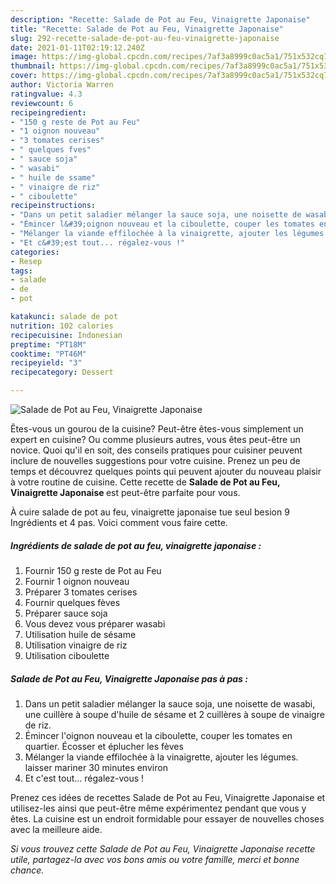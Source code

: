 ```yaml
---
description: "Recette: Salade de Pot au Feu, Vinaigrette Japonaise"
title: "Recette: Salade de Pot au Feu, Vinaigrette Japonaise"
slug: 292-recette-salade-de-pot-au-feu-vinaigrette-japonaise
date: 2021-01-11T02:19:12.240Z
image: https://img-global.cpcdn.com/recipes/7af3a8999c0ac5a1/751x532cq70/salade-de-pot-au-feu-vinaigrette-japonaise-photo-principale-de-la-recette.jpg
thumbnail: https://img-global.cpcdn.com/recipes/7af3a8999c0ac5a1/751x532cq70/salade-de-pot-au-feu-vinaigrette-japonaise-photo-principale-de-la-recette.jpg
cover: https://img-global.cpcdn.com/recipes/7af3a8999c0ac5a1/751x532cq70/salade-de-pot-au-feu-vinaigrette-japonaise-photo-principale-de-la-recette.jpg
author: Victoria Warren
ratingvalue: 4.3
reviewcount: 6
recipeingredient:
- "150 g reste de Pot au Feu"
- "1 oignon nouveau"
- "3 tomates cerises"
- " quelques fves"
- " sauce soja"
- " wasabi"
- " huile de ssame"
- " vinaigre de riz"
- " ciboulette"
recipeinstructions:
- "Dans un petit saladier mélanger la sauce soja, une noisette de wasabi, une cuillère à soupe d&#39;huile de sésame et 2 cuillères à soupe de vinaigre de riz."
- "Émincer l&#39;oignon nouveau et la ciboulette, couper les tomates en quartier. Écosser et éplucher les fèves"
- "Mélanger la viande effilochée à la vinaigrette, ajouter les légumes. laisser mariner 30 minutes environ"
- "Et c&#39;est tout... régalez-vous !"
categories:
- Resep
tags:
- salade
- de
- pot

katakunci: salade de pot 
nutrition: 102 calories
recipecuisine: Indonesian
preptime: "PT18M"
cooktime: "PT46M"
recipeyield: "3"
recipecategory: Dessert

---
```



![Salade de Pot au Feu, Vinaigrette Japonaise](https://img-global.cpcdn.com/recipes/7af3a8999c0ac5a1/751x532cq70/salade-de-pot-au-feu-vinaigrette-japonaise-photo-principale-de-la-recette.jpg)

Êtes-vous un gourou de la cuisine? Peut-être êtes-vous simplement un expert en cuisine? Ou comme plusieurs autres, vous êtes peut-être un novice. Quoi qu'il en soit, des conseils pratiques pour cuisiner peuvent inclure de nouvelles suggestions pour votre cuisine. Prenez un peu de temps et découvrez quelques points qui peuvent ajouter du nouveau plaisir à votre routine de cuisine. Cette recette de <strong> Salade de Pot au Feu, Vinaigrette Japonaise </strong> est peut-être parfaite pour vous.

<!--inarticleads1-->

À cuire salade de pot au feu, vinaigrette japonaise tue seul besion 9 Ingrédients et 4 pas. Voici comment vous faire cette.

##### Ingrédients de salade de pot au feu, vinaigrette japonaise :

1. Fournir 150 g reste de Pot au Feu
1. Fournir 1 oignon nouveau
1. Préparer 3 tomates cerises
1. Fournir  quelques fèves
1. Préparer  sauce soja
1. Vous devez vous préparer  wasabi
1. Utilisation  huile de sésame
1. Utilisation  vinaigre de riz
1. Utilisation  ciboulette




<!--inarticleads2-->

##### Salade de Pot au Feu, Vinaigrette Japonaise pas à pas :

1. Dans un petit saladier mélanger la sauce soja, une noisette de wasabi, une cuillère à soupe d&#39;huile de sésame et 2 cuillères à soupe de vinaigre de riz.
1. Émincer l&#39;oignon nouveau et la ciboulette, couper les tomates en quartier. Écosser et éplucher les fèves
1. Mélanger la viande effilochée à la vinaigrette, ajouter les légumes. laisser mariner 30 minutes environ
1. Et c&#39;est tout... régalez-vous !




<!--inarticleads1-->

<p>
Prenez ces idées de recettes Salade de Pot au Feu, Vinaigrette Japonaise et utilisez-les ainsi que peut-être même expérimentez pendant que vous y êtes. La cuisine est un endroit formidable pour essayer de nouvelles choses avec la meilleure aide.
</p>

<p>
<i>Si vous trouvez cette Salade de Pot au Feu, Vinaigrette Japonaise recette utile, partagez-la avec vos bons amis ou votre famille, merci et bonne chance.</i>
</p>
